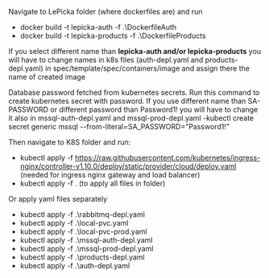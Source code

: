 Navigate to LePicka folder (where dockerfiles are) and run
- docker build -t lepicka-auth -f .\DockerfileAuth
- docker build -t lepicka-products -f .\DockerfileProducts

If you select different name than **lepicka-auth and/or lepicka-products** you will have to change names in k8s files (auth-depl.yaml and products-depl.yaml) in spec/template/spec/containers/image and assign there the name of created image

Database password fetched from kubernetes secrets. Run this command to create kubernetes secret with password. If you use different name than SA-PASSWORD or different password than Password1! you will have to change it also in mssql-auth-depl.yaml and mssql-prod-depl.yaml
-kubectl create secret generic mssql --from-literal=SA_PASSWORD="Password1!"


Then navigate to K8S folder and run: 
- kubectl apply -f https://raw.githubusercontent.com/kubernetes/ingress-nginx/controller-v1.10.0/deploy/static/provider/cloud/deploy.yaml    (needed for ingress nginx gateway and load balancer)
- kubectl apply -f .     (to apply all files in folder)

Or apply yaml files separately
- kubectl apply -f .\rabbitmq-depl.yaml
- kubectl apply -f .\local-pvc.yaml
- kubectl apply -f .\local-pvc-prod.yaml
- kubectl apply -f .\mssql-auth-depl.yaml
- kubectl apply -f .\mssql-prod-depl.yaml
- kubectl apply -f .\products-depl.yaml
- kubectl apply -f .\auth-depl.yaml

